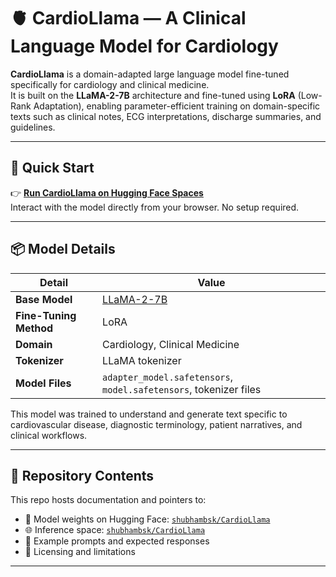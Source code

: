 # 🫀 CardioLlama — A Clinical Language Model for Cardiology

**CardioLlama** is a domain-adapted large language model fine-tuned specifically for cardiology and clinical medicine.  
It is built on the **LLaMA-2-7B** architecture and fine-tuned using **LoRA** (Low-Rank Adaptation), enabling parameter-efficient training on domain-specific texts such as clinical notes, ECG interpretations, discharge summaries, and guidelines.

---

## 🚀 Quick Start

👉 **[Run CardioLlama on Hugging Face Spaces](https://huggingface.co/spaces/shubhambsk/CardioLlama)**  
Interact with the model directly from your browser. No setup required.

---

## 📦 Model Details

| Detail | Value |
|--------|-------|
| **Base Model** | [LLaMA-2-7B](https://huggingface.co/meta-llama/Llama-2-7b) |
| **Fine-Tuning Method** | LoRA |
| **Domain** | Cardiology, Clinical Medicine |
| **Tokenizer** | LLaMA tokenizer |
| **Model Files** | `adapter_model.safetensors`, `model.safetensors`, tokenizer files |

This model was trained to understand and generate text specific to cardiovascular disease, diagnostic terminology, patient narratives, and clinical workflows.

---

## 📁 Repository Contents

This repo hosts documentation and pointers to:

- 🔗 Model weights on Hugging Face: [`shubhambsk/CardioLlama`](https://huggingface.co/shubhambsk/CardioLlama)
- 🌐 Inference space: [`shubhambsk/CardioLlama`](https://huggingface.co/spaces/shubhambsk/CardioLlama)
- 🧾 Example prompts and expected responses
- 📜 Licensing and limitations

---

